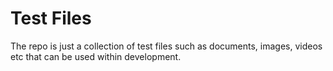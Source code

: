 # Test Files

The repo is just a collection of test files such as documents, images, videos etc that can be used within development.
